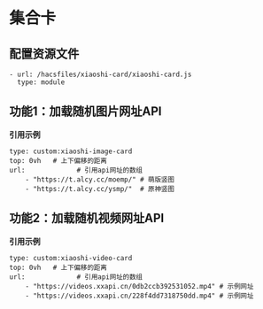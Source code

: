# 集合卡
## 配置资源文件
~~~ 
- url: /hacsfiles/xiaoshi-card/xiaoshi-card.js
  type: module
~~~

## 功能1：加载随机图片网址API
**引用示例**
~~~
type: custom:xiaoshi-image-card
top: 0vh   # 上下偏移的距离
url:			 # 引用api网址的数组
	- "https://t.alcy.cc/moemp/" # 萌版竖图
	- "https://t.alcy.cc/ysmp/"  # 原神竖图
~~~

## 功能2：加载随机视频网址API
**引用示例**
~~~
type: custom:xiaoshi-video-card 
top: 0vh   # 上下偏移的距离
url: 			 # 引用api网址的数组
	- "https://videos.xxapi.cn/0db2ccb392531052.mp4" # 示例网址
	- "https://videos.xxapi.cn/228f4dd7318750dd.mp4" # 示例网址
~~~
